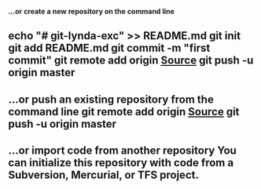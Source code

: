 **…or create a new repository on the command line**

echo "# git-lynda-exc" >> README.md
git init
git add README.md
git commit -m "first commit"
git remote add origin [Source](https://github.com/GarySwift/git-lynda-exc.git "Permalink to ")
git push -u origin master
---

**…or push an existing repository from the command line**
git remote add origin [Source](https://github.com/GarySwift/git-lynda-exc.git "Permalink to ")
git push -u origin master
---

**…or import code from another repository**
You can initialize this repository with code from a Subversion, Mercurial, or TFS project.
---